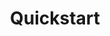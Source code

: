 ---
type: "module"
id: "quickstart"
title: "Quickstart"
description: ""
weight: 1
tags: [Cluster]
categories: "Kubernetes"
level: "intermediate"
---